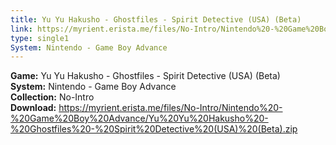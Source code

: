 ```yaml
---
title: Yu Yu Hakusho - Ghostfiles - Spirit Detective (USA) (Beta)
link: https://myrient.erista.me/files/No-Intro/Nintendo%20-%20Game%20Boy%20Advance/Yu%20Yu%20Hakusho%20-%20Ghostfiles%20-%20Spirit%20Detective%20(USA)%20(Beta).zip
type: single1
System: Nintendo - Game Boy Advance
---
```

<b>Game:</b> Yu Yu Hakusho - Ghostfiles - Spirit Detective (USA) (Beta)<br>
<b>System:</b> Nintendo - Game Boy Advance<br>
<b>Collection:</b> No-Intro<br>
<b>Download:</b> https://myrient.erista.me/files/No-Intro/Nintendo%20-%20Game%20Boy%20Advance/Yu%20Yu%20Hakusho%20-%20Ghostfiles%20-%20Spirit%20Detective%20(USA)%20(Beta).zip